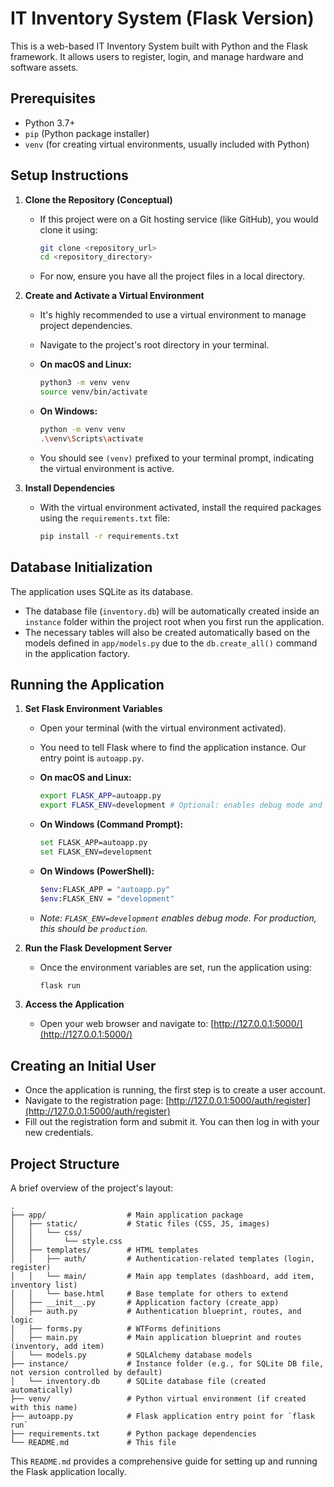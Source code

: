 # IT Inventory System (Flask Version)

This is a web-based IT Inventory System built with Python and the Flask framework. It allows users to register, login, and manage hardware and software assets.

## Prerequisites

*   Python 3.7+
*   `pip` (Python package installer)
*   `venv` (for creating virtual environments, usually included with Python)

## Setup Instructions

1.  **Clone the Repository (Conceptual)**
    *   If this project were on a Git hosting service (like GitHub), you would clone it using:
        ```bash
        git clone <repository_url>
        cd <repository_directory>
        ```
    *   For now, ensure you have all the project files in a local directory.

2.  **Create and Activate a Virtual Environment**
    *   It's highly recommended to use a virtual environment to manage project dependencies.
    *   Navigate to the project's root directory in your terminal.

    *   **On macOS and Linux:**
        ```bash
        python3 -m venv venv
        source venv/bin/activate
        ```

    *   **On Windows:**
        ```bash
        python -m venv venv
        .\venv\Scripts\activate
        ```
    *   You should see `(venv)` prefixed to your terminal prompt, indicating the virtual environment is active.

3.  **Install Dependencies**
    *   With the virtual environment activated, install the required packages using the `requirements.txt` file:
        ```bash
        pip install -r requirements.txt
        ```

## Database Initialization

The application uses SQLite as its database.
*   The database file (`inventory.db`) will be automatically created inside an `instance` folder within the project root when you first run the application.
*   The necessary tables will also be created automatically based on the models defined in `app/models.py` due to the `db.create_all()` command in the application factory.

## Running the Application

1.  **Set Flask Environment Variables**
    *   Open your terminal (with the virtual environment activated).
    *   You need to tell Flask where to find the application instance. Our entry point is `autoapp.py`.

    *   **On macOS and Linux:**
        ```bash
        export FLASK_APP=autoapp.py
        export FLASK_ENV=development # Optional: enables debug mode and other dev features
        ```

    *   **On Windows (Command Prompt):**
        ```bash
        set FLASK_APP=autoapp.py
        set FLASK_ENV=development
        ```

    *   **On Windows (PowerShell):**
        ```bash
        $env:FLASK_APP = "autoapp.py"
        $env:FLASK_ENV = "development"
        ```
    *   *Note: `FLASK_ENV=development` enables debug mode. For production, this should be `production`.*

2.  **Run the Flask Development Server**
    *   Once the environment variables are set, run the application using:
        ```bash
        flask run
        ```

3.  **Access the Application**
    *   Open your web browser and navigate to:
        [http://127.0.0.1:5000/](http://127.0.0.1:5000/)

## Creating an Initial User

*   Once the application is running, the first step is to create a user account.
*   Navigate to the registration page: [http://127.0.0.1:5000/auth/register](http://127.0.0.1:5000/auth/register)
*   Fill out the registration form and submit it. You can then log in with your new credentials.

## Project Structure

A brief overview of the project's layout:

```
.
├── app/                  # Main application package
│   ├── static/           # Static files (CSS, JS, images)
│   │   └── css/
│   │       └── style.css
│   ├── templates/        # HTML templates
│   │   ├── auth/         # Authentication-related templates (login, register)
│   │   └── main/         # Main app templates (dashboard, add item, inventory list)
│   │   └── base.html     # Base template for others to extend
│   ├── __init__.py       # Application factory (create_app)
│   ├── auth.py           # Authentication blueprint, routes, and logic
│   ├── forms.py          # WTForms definitions
│   ├── main.py           # Main application blueprint and routes (inventory, add item)
│   └── models.py         # SQLAlchemy database models
├── instance/             # Instance folder (e.g., for SQLite DB file, not version controlled by default)
│   └── inventory.db      # SQLite database file (created automatically)
├── venv/                 # Python virtual environment (if created with this name)
├── autoapp.py            # Flask application entry point for `flask run`
├── requirements.txt      # Python package dependencies
└── README.md             # This file
```

This `README.md` provides a comprehensive guide for setting up and running the Flask application locally.
